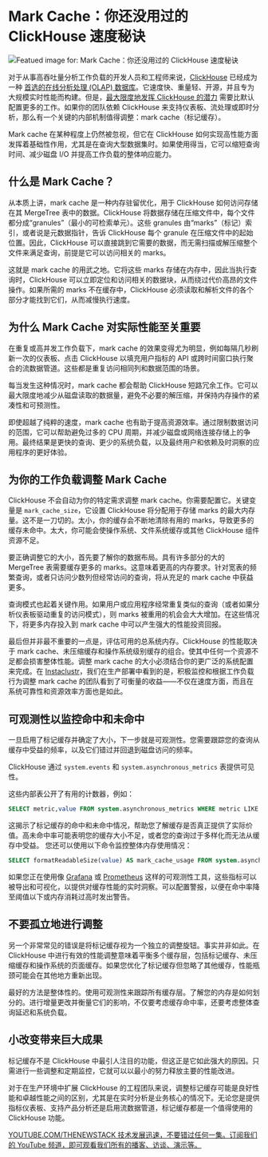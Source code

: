 # Mark Cache：你还没用过的 ClickHouse 速度秘诀

![Featued image for: Mark Cache：你还没用过的 ClickHouse 速度秘诀](https://cdn.thenewstack.io/media/2025/06/166b35cb-abstract-1024x572.png)

对于从事高吞吐量分析工作负载的开发人员和工程师来说，[ClickHouse](https://www.instaclustr.com/support/documentation/clickhouse/) 已经成为一种 [首选的在线分析处理 (OLAP) 数据库](https://thenewstack.io/clickhouse-rapidly-rivals-other-open-source-databases-in-active-contributors/)。它速度快、重量轻、开源，并且专为大规模实时性能而构建。但是，[最大限度地发挥 ClickHouse 的潜力](https://thenewstack.io/vector-search-without-the-lock-in-why-devs-like-clickhouse/) 需要比默认配置更多的工作。如果你的团队依赖 ClickHouse 来支持仪表板、流处理或即时分析，那么有一个关键的内部机制值得调整：mark cache（标记缓存）。

Mark cache 在某种程度上仍然被忽视，但它在 ClickHouse 如何实现高性能方面发挥着基础性作用，尤其是在查询大型数据集时。如果使用得当，它可以缩短查询时间、减少磁盘 I/O 并提高工作负载的整体响应能力。

## 什么是 Mark Cache？

从本质上讲，mark cache 是一种内存驻留优化，用于 ClickHouse 如何访问存储在其 MergeTree 表中的数据。ClickHouse 将数据存储在压缩文件中，每个文件都分成“granules”（最小的可检索单元）。这些 granules 由“marks”（标记）索引，或者说是元数据指针，告诉 ClickHouse 每个 granule 在压缩文件中的起始位置。因此，ClickHouse 可以直接跳到它需要的数据，而无需扫描或解压缩整个文件来满足查询，前提是它可以访问相关的 marks。

这就是 mark cache 的用武之地。它将这些 marks 存储在内存中，因此当执行查询时，ClickHouse 可以立即定位和访问相关的数据块，从而绕过代价高昂的文件操作。如果所需的 marks 不在缓存中，ClickHouse 必须读取和解析文件的各个部分才能找到它们，从而减慢执行速度。

## 为什么 Mark Cache 对实际性能至关重要

在重复或高并发工作负载下，mark cache 的效果变得尤为明显，例如每隔几秒刷新一次的仪表板、点击 ClickHouse 以填充用户指标的 API 或跨时间窗口执行聚合的流数据管道。这些都是重复访问相同列和数据范围的场景。

每当发生这种情况时，mark cache 都会帮助 ClickHouse 短路冗余工作。它可以最大限度地减少从磁盘读取的数据量，避免不必要的解压缩，并保持内存操作的紧凑性和可预测性。

即使超越了纯粹的速度，mark cache 也有助于提高资源效率。通过限制数据访问的范围，它可以帮助避免过多的 CPU 周期，并减少磁盘或网络连接存储上的争用。最终结果是更快的查询、更少的系统负载，以及最终用户和依赖及时洞察的应用程序的更好体验。

## 为你的工作负载调整 Mark Cache

ClickHouse 不会自动为你的特定需求调整 mark cache。你需要配置它。关键变量是 `mark_cache_size`，它设置 ClickHouse 将分配用于存储 marks 的最大内存量。这不是一刀切的。太小，你的缓存会不断地清除有用的 marks，导致更多的缓存未命中。太大，你可能会使操作系统、文件系统缓存或其他 ClickHouse 组件资源不足。

要正确调整它的大小，首先要了解你的数据布局。具有许多部分的大的 MergeTree 表需要缓存更多的 marks。这意味着更高的内存要求。针对宽表的频繁查询，或者只访问少数列但经常访问的查询，将从充足的 mark cache 中获益更多。

查询模式也起着关键作用。如果用户或应用程序经常重复类似的查询（或者如果分析仪表板驱动重复的访问模式），则 marks 被重用的机会会大大增加。在这些情况下，将更多内存投入到 mark cache 中可以产生强大的性能投资回报。

最后但并非最不重要的一点是，评估可用的总系统内存。ClickHouse 的性能取决于 mark cache、未压缩缓存和操作系统级别缓存的组合。使其中任何一个资源不足都会损害整体性能。调整 mark cache 的大小必须结合你的更广泛的系统配置来完成。在 [Instaclustr](https://www.instaclustr.com/)，我们在生产部署中看到的是，积极监控和根据工作负载行为调整 mark cache 的团队看到了可衡量的收益——不仅在速度方面，而且在系统可靠性和资源效率方面也是如此。

## 可观测性以监控命中和未命中
一旦启用了标记缓存并确定了大小，下一步就是可观测性。您需要跟踪您的查询从缓存中受益的频率，以及它们错过并回退到磁盘访问的频率。

ClickHouse 通过 `system.events` 和 `system.asynchronous_metrics` 表提供可见性。

这些内部表公开了有用的计数器，例如：

```sql
SELECT metric,value FROM system.asynchronous_metrics WHERE metric LIKE'Mark%'
```

这揭示了标记缓存的命中和未命中情况，帮助您了解缓存是否真正提供了实际价值。高未命中率可能表明您的缓存大小不足，或者您的查询过于多样化而无法从缓存中受益。
您还可以使用以下命令监控整体内存使用情况：

```sql
SELECT formatReadableSize(value) AS mark_cache_usage FROM system.asynchronous_metrics WHERE metric = 'MarkCacheBytes';
```

如果您正在使用像 [Grafana](https://grafana.com/) 或 [Prometheus](https://prometheus.io/) 这样的可观测性工具，这些指标可以被导出和可视化，以提供对缓存性能的实时洞察。可以配置警报，以便在命中率降至阈值以下或内存消耗过高时发出警告。

## 不要孤立地进行调整
另一个非常常见的错误是将标记缓存视为一个独立的调整旋钮。事实并非如此。在 ClickHouse 中进行有效的性能调整意味着平衡多个缓存层，包括标记缓存、未压缩缓存和操作系统的页面缓存。如果您优化了标记缓存但忽略了其他缓存，性能瓶颈可能会在其他地方重新出现。

最好的方法是整体性的。使用可观测性来跟踪所有缓存层。了解您的内存是如何划分的。进行增量更改并衡量它们的影响，不仅要考虑缓存命中率，还要考虑整体查询延迟和系统负载。

## 小改变带来巨大成果
标记缓存不是 ClickHouse 中最引人注目的功能，但这正是它如此强大的原因。只需进行一些调整和定期监控，它就可以以最小的努力释放主要的性能改进。

对于在生产环境中扩展 ClickHouse 的工程团队来说，调整标记缓存可能是良好性能和卓越性能之间的区别，尤其是在实时分析是业务核心的情况下。无论您是提供指标仪表板、支持产品分析还是启用流数据管道，标记缓存都是一个值得使用的 ClickHouse 功能。

[
YOUTUBE.COM/THENEWSTACK
技术发展迅速，不要错过任何一集。订阅我们的 YouTube
频道，即可观看我们所有的播客、访谈、演示等。
](https://youtube.com/thenewstack?sub_confirmation=1)